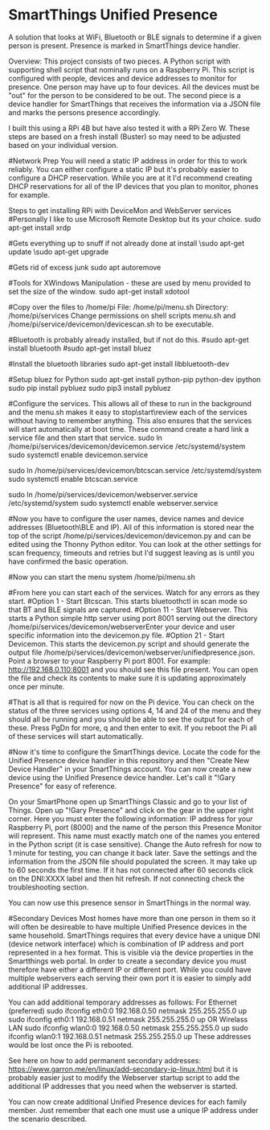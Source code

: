 # SmartThings Unified Presence
A solution that looks at WiFi, Bluetooth or BLE signals to determine if a given person is present. Presence is marked in SmartThings device handler.

Overview: This project consists of two pieces. A Python script with supporting shell script that nominally runs on a Raspberry Pi. This script is configured with people, devices and device addresses to monitor for presence.  One person may have up to four devices. All the devices must be "out" for the person to be considered to be out. The second piece is a device handler for SmartThings that receives the information via a JSON file and marks the persons presence accordingly.

I built this using a RPi 4B but have also tested it with a RPi Zero W.  These steps are based on a fresh install (Buster) so may need to be adjusted based on your individual version.

#Network Prep
You will need a static IP address in order for this to work reliably. You can either configure a static IP but it's probably easier to configure a DHCP reservation. While you are at it I'd recommend creating DHCP reservations for all of the IP devices that you plan to monitor, phones for example. 

Steps to get installing RPi with DeviceMon and WebServer services
#Personally I like to use Microsoft Remote Desktop but its your choice.
sudo apt-get install xrdp

#Gets everything up to snuff if not already done at install
\sudo apt-get update
\sudo apt-get upgrade

#Gets rid of excess junk
sudo apt autoremove

#Tools for XWindows Manipulation - these are used by menu provided to set the size of the window.
sudo apt-get install xdotool

#Copy over the files to /home/pi
File: /home/pi/menu.sh
Directory: /home/pi/services
Change permissions on shell scripts menu.sh and /home/pi/service/devicemon/devicescan.sh to be executable.

#Bluetooth is probably already installed, but if not do this.
#sudo apt-get install bluetooth
#sudo apt-get install bluez

#Install the bluetooth libraries
sudo apt-get install libbluetooth-dev

#Setup bluez for Python
sudo apt-get install python-pip python-dev ipython
sudo pip install pybluez
sudo pip3 install pybluez

#Configure the services. This allows all of these to run in the background and the menu.sh makes it easy to stop\start\review each of the services without having to remember anything.  This also ensures that the services will start automatically at boot time. These command create a hard link a service file and then start that service.
sudo ln /home/pi/services/devicemon/devicemon.service /etc/systemd/system
sudo systemctl enable devicemon.service

sudo ln /home/pi/services/devicemon/btcscan.service /etc/systemd/system
sudo systemctl enable btcscan.service

sudo ln /home/pi/services/devicemon/webserver.service /etc/systemd/system
sudo systemctl enable webserver.service

#Now you have to configure the user names, device names and device addresses (Bluetooth\BLE and IP). All of this information is stored near the top of the script /home/pi/services/devicemon/devicemon.py and can be edited using the Thonny Python editor.  You can look at the other settings for scan frequency, timeouts and retries but I'd suggest leaving as is until you have confirmed the basic operation.

#Now you can start the menu system
/home/pi/menu.sh

#From here you can start each of the services. Watch for any errors as they start.
#Option 1 - Start Btcscan. This starts bluetoothctl in scan mode so that BT and BLE signals are captured.
#Option 11 - Start Webserver. This starts a Python simple http server using port 8001 serving out the directory /home/pi/services/devicemon/webserverEnter your device and user specific information into the devicemon.py file. 
#Option 21 - Start Devicemon. This starts the devicemon.py script and should generate the output file /home/pi/services/devicemon/webserver/unifiedpresence.json. Point a browser to your Raspberry Pi port 8001. For example: http://192.168.0.110:8001 and you should see this file present. You can open the file and check its contents to make sure it is updating approximately once per minute.

#That is all that is required for now on the Pi device.  You can check on the status of the three services using options 4, 14 and 24 of the menu and they should all be running and you should be able to see the output for each of these. Press PgDn for more, q and then enter to exit. If you reboot the Pi all of these services will start automatically.

#Now it's time to configure the SmartThings device.
Locate the code for the Unified Presence device handler in this repository and then "Create New Device Handler" in your SmartThings account. You can now create a new device using the Unified Presence device handler. Let's call it "!Gary Presence" for easy of reference.

On your SmartPhone open up SmartThings Classic and go to your list of Things. Open up "!Gary Presence" and click on the gear in the upper right corner. Here you must enter the following information: IP address for your Raspberry Pi, port (8000) and the name of the person this Presence Monitor will represent. This name must exactly match one of the names you entered in the Python script (it is case sensitive). Change the Auto refresh for now to 1 minute for testing, you can change it back later.
Save the settings and the information from the JSON file should populated the screen. It may take up to 60 seconds the first time. If it has not connected after 60 seconds click on the DNI:XXXX label and then hit refresh. If not connecting check the troubleshooting section.

You can now use this presence sensor in SmartThings in the normal way.

#Secondary Devices
Most homes have more than one person in them so it will often be desireable to have multiple Unified Presence devices in the same household.  SmartThings requires that every device have a unique DNI (device network interface) which is combination of IP address and port represented in a hex format. This is visible via the device properties in the Smartthings web portal. In order to create a secondary device you must therefore have either a different IP or different port.
While you could have multiple webservers each serving their own port it is easier to simply add additional IP addresses.

You can add additional temporary addresses as follows: 
For Ethernet (preferred)
sudo ifconfig eth0:0 192.168.0.50 netmask 255.255.255.0 up
sudo ifconfig eth0:1 192.168.0.51 netmask 255.255.255.0 up
OR
Wirelass LAN
sudo ifconfig wlan0:0 192.168.0.50 netmask 255.255.255.0 up
sudo ifconfig wlan0:1 192.168.0.51 netmask 255.255.255.0 up
These addresses would be lost once the Pi is rebooted.

See here on how to add permanent secondary addresses: https://www.garron.me/en/linux/add-secondary-ip-linux.html but it is probably easier just to modify the Webserver startup script to add the additional IP addresses that you need when the webserver is started.

You can now create additional Unified Presence devices for each family member. Just remember that each one must use a unique IP address under the scenario described.
